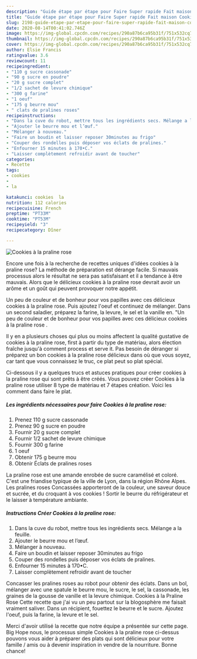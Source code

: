 ```yaml
---
description: "Guide étape par étape pour Faire Super rapide Fait maison Cookies à la praline rose"
title: "Guide étape par étape pour Faire Super rapide Fait maison Cookies à la praline rose"
slug: 2198-guide-etape-par-etape-pour-faire-super-rapide-fait-maison-cookies-a-la-praline-rose
date: 2020-08-14T00:41:02.746Z
image: https://img-global.cpcdn.com/recipes/290a87b6ca95b31f/751x532cq70/cookies-a-la-praline-rose-photo-principale-de-la-recette.jpg
thumbnail: https://img-global.cpcdn.com/recipes/290a87b6ca95b31f/751x532cq70/cookies-a-la-praline-rose-photo-principale-de-la-recette.jpg
cover: https://img-global.cpcdn.com/recipes/290a87b6ca95b31f/751x532cq70/cookies-a-la-praline-rose-photo-principale-de-la-recette.jpg
author: Elsie Francis
ratingvalue: 3.6
reviewcount: 11
recipeingredient:
- "110 g sucre cassonade"
- "90 g sucre en poudre"
- "20 g sucre complet"
- "1/2 sachet de levure chimique"
- "300 g farine"
- "1 oeuf"
- "175 g beurre mou"
- " clats de pralines roses"
recipeinstructions:
- "Dans la cuve du robot, mettre tous les ingrédients secs. Mélange a la feuille."
- "Ajouter le beurre mou et l’œuf."
- "Mélanger à nouveau."
- "Faire un boudin et laisser reposer 30minutes au frigo"
- "Couper des rondelles puis déposer vos éclats de pralines."
- "Enfourner 15 minutes à 170•C."
- "Laisser complètement refroidir avant de toucher"
categories:
- Recette
tags:
- cookies
- 
- la

katakunci: cookies  la 
nutrition: 112 calories
recipecuisine: French
preptime: "PT33M"
cooktime: "PT53M"
recipeyield: "3"
recipecategory: Dîner

---
```



![Cookies à la praline rose](https://img-global.cpcdn.com/recipes/290a87b6ca95b31f/751x532cq70/cookies-a-la-praline-rose-photo-principale-de-la-recette.jpg)

Encore une fois à la recherche de recettes uniques d'idées cookies à la praline rose? La méthode de préparation est dérange facile. Si mauvais processus alors le résultat ne sera pas satisfaisant et il a tendance à être mauvais. Alors que le délicieux cookies à la praline rose devrait avoir un arôme et un goût qui peuvent provoquer notre appétit.

Un peu de couleur et de bonheur pour vos papilles avec ces délicieux cookies à la praline rose. Puis ajoutez l&#39;oeuf et continuez de mélanger. Dans un second saladier, préparez la farine, la levure, le sel et la vanille en. &#34;Un peu de couleur et de bonheur pour vos papilles avec ces délicieux cookies à la praline rose .

Il y en a plusieurs choses qui plus ou moins affectent la qualité gustative de cookies à la praline rose, first à partir du type de matériau, alors élection fraîche jusqu'à comment process et serve it. Pas besoin de déranger si préparez un bon cookies à la praline rose délicieux dans où que vous soyez, car tant que vous connaissez le truc, ce plat peut so plat spécial.


Ci-dessous il y a quelques trucs et astuces pratiques pour créer cookies à la praline rose qui sont prêts à être créés. Vous pouvez créer Cookies à la praline rose utiliser 8 type de matériau et 7 étapes création. Voici les comment dans faire le plat.

<!--inarticleads1-->

##### Les ingrédients nécessaires pour faire Cookies à la praline rose:

1. Prenez 110 g sucre cassonade
1. Prenez 90 g sucre en poudre
1. Fournir 20 g sucre complet
1. Fournir 1/2 sachet de levure chimique
1. Fournir 300 g farine
1.  1 oeuf
1. Obtenir 175 g beurre mou
1. Obtenir  Éclats de pralines roses


La praline rose est une amande enrobée de sucre caramélisé et coloré. C&#39;est une friandise typique de la ville de Lyon, dans la région Rhône Alpes. Les pralines roses Concassées apporteront de la couleur, une saveur douce et sucrée, et du croquant à vos cookies ! Sortir le beurre du réfrigérateur et le laisser à température ambiante. 

<!--inarticleads2-->

##### Instructions Créer Cookies à la praline rose:

1. Dans la cuve du robot, mettre tous les ingrédients secs. Mélange a la feuille.
1. Ajouter le beurre mou et l’œuf.
1. Mélanger à nouveau.
1. Faire un boudin et laisser reposer 30minutes au frigo
1. Couper des rondelles puis déposer vos éclats de pralines.
1. Enfourner 15 minutes à 170•C.
1. Laisser complètement refroidir avant de toucher


Concasser les pralines roses au robot pour obtenir des éclats. Dans un bol, mélanger avec une spatule le beurre mou, le sucre, le sel, la cassonade, les graines de la gousse de vanille et la levure chimique. Cookies à la Praline Rose Cette recette que j&#39;ai vu un peu partout sur la blogosphère me faisait vraiment saliver. Dans un récipient, fouettez le beurre et le sucre. Ajoutez l&#39;oeuf, puis la farine, la levure et le sel. 


Merci d'avoir utilisé la recette que notre équipe a présentée sur cette page. Big Hope nous, le processus simple Cookies à la praline rose ci-dessus pouvons vous aider à préparer des plats qui sont délicieux pour votre famille / amis ou à devenir inspiration in vendre de la nourriture. Bonne chance!
